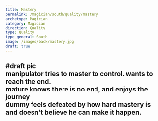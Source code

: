 ```yaml
---
title: Mastery
permalink: /magician/south/quality/mastery
archetype: Magician
category: Magician
direction: Quality
type: Quality
type_general: South
image: /images/back/mastery.jpg
draft: true
---
```

#draft pic  
manipulator tries to master to control. wants to reach the end.   
mature knows there is no end, and enjoys the journey  
dummy feels defeated by how hard mastery is and doesn't believe he can make it happen. 
---
